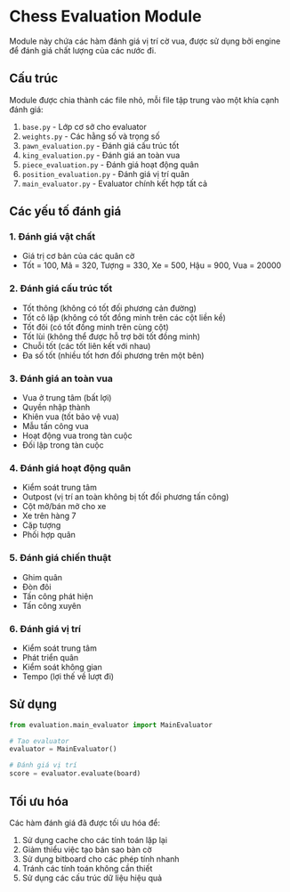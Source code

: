 # Chess Evaluation Module

Module này chứa các hàm đánh giá vị trí cờ vua, được sử dụng bởi engine để đánh giá chất lượng của các nước đi.

## Cấu trúc

Module được chia thành các file nhỏ, mỗi file tập trung vào một khía cạnh đánh giá:

1. `base.py` - Lớp cơ sở cho evaluator
2. `weights.py` - Các hằng số và trọng số
3. `pawn_evaluation.py` - Đánh giá cấu trúc tốt
4. `king_evaluation.py` - Đánh giá an toàn vua
5. `piece_evaluation.py` - Đánh giá hoạt động quân
6. `position_evaluation.py` - Đánh giá vị trí quân
7. `main_evaluator.py` - Evaluator chính kết hợp tất cả

## Các yếu tố đánh giá

### 1. Đánh giá vật chất
- Giá trị cơ bản của các quân cờ
- Tốt = 100, Mã = 320, Tượng = 330, Xe = 500, Hậu = 900, Vua = 20000

### 2. Đánh giá cấu trúc tốt
- Tốt thông (không có tốt đối phương cản đường)
- Tốt cô lập (không có tốt đồng minh trên các cột liền kề)
- Tốt đôi (có tốt đồng minh trên cùng cột)
- Tốt lùi (không thể được hỗ trợ bởi tốt đồng minh)
- Chuỗi tốt (các tốt liên kết với nhau)
- Đa số tốt (nhiều tốt hơn đối phương trên một bên)

### 3. Đánh giá an toàn vua
- Vua ở trung tâm (bất lợi)
- Quyền nhập thành
- Khiên vua (tốt bảo vệ vua)
- Mẫu tấn công vua
- Hoạt động vua trong tàn cuộc
- Đối lập trong tàn cuộc

### 4. Đánh giá hoạt động quân
- Kiểm soát trung tâm
- Outpost (vị trí an toàn không bị tốt đối phương tấn công)
- Cột mở/bán mở cho xe
- Xe trên hàng 7
- Cặp tượng
- Phối hợp quân

### 5. Đánh giá chiến thuật
- Ghim quân
- Đòn đôi
- Tấn công phát hiện
- Tấn công xuyên

### 6. Đánh giá vị trí
- Kiểm soát trung tâm
- Phát triển quân
- Kiểm soát không gian
- Tempo (lợi thế về lượt đi)

## Sử dụng

```python
from evaluation.main_evaluator import MainEvaluator

# Tạo evaluator
evaluator = MainEvaluator()

# Đánh giá vị trí
score = evaluator.evaluate(board)
```

## Tối ưu hóa

Các hàm đánh giá đã được tối ưu hóa để:
1. Sử dụng cache cho các tính toán lặp lại
2. Giảm thiểu việc tạo bản sao bàn cờ
3. Sử dụng bitboard cho các phép tính nhanh
4. Tránh các tính toán không cần thiết
5. Sử dụng các cấu trúc dữ liệu hiệu quả 